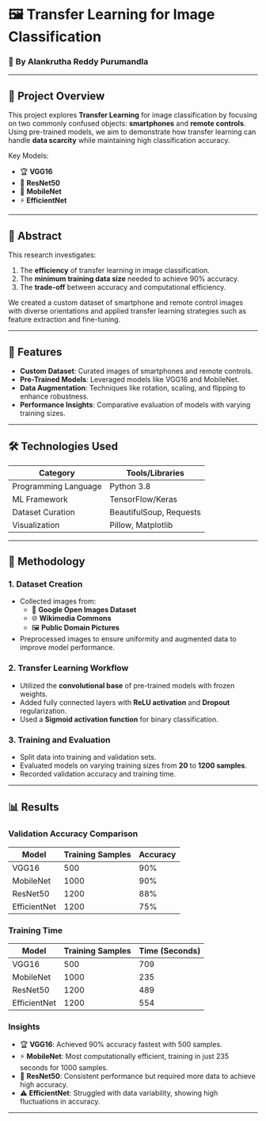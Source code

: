 # 🖼️ **Transfer Learning for Image Classification**  
### 🔬 **By Alankrutha Reddy Purumandla**  

---

## 🎯 **Project Overview**
This project explores **Transfer Learning** for image classification by focusing on two commonly confused objects: **smartphones** and **remote controls**. Using pre-trained models, we aim to demonstrate how transfer learning can handle **data scarcity** while maintaining high classification accuracy.  

Key Models:  
- 🏆 **VGG16**  
- 🔄 **ResNet50**  
- 📱 **MobileNet**  
- ⚡ **EfficientNet**

---

## 📖 **Abstract**  
This research investigates:
1. The **efficiency** of transfer learning in image classification.  
2. The **minimum training data size** needed to achieve 90% accuracy.  
3. The **trade-off** between accuracy and computational efficiency.

We created a custom dataset of smartphone and remote control images with diverse orientations and applied transfer learning strategies such as feature extraction and fine-tuning.

---

## 🌟 **Features**
- **Custom Dataset**: Curated images of smartphones and remote controls.
- **Pre-Trained Models**: Leveraged models like VGG16 and MobileNet.  
- **Data Augmentation**: Techniques like rotation, scaling, and flipping to enhance robustness.
- **Performance Insights**: Comparative evaluation of models with varying training sizes.

---

## 🛠️ **Technologies Used**
| **Category**       | **Tools/Libraries**         |
|---------------------|-----------------------------|
| Programming Language | Python 3.8                |
| ML Framework        | TensorFlow/Keras           |
| Dataset Curation    | BeautifulSoup, Requests    |
| Visualization       | Pillow, Matplotlib         |

---

## 🔬 **Methodology**
### **1. Dataset Creation**  
- Collected images from:  
  - 📂 **Google Open Images Dataset**  
  - 🌐 **Wikimedia Commons**  
  - 🖼️ **Public Domain Pictures**  
- Preprocessed images to ensure uniformity and augmented data to improve model performance.  

### **2. Transfer Learning Workflow**  
- Utilized the **convolutional base** of pre-trained models with frozen weights.  
- Added fully connected layers with **ReLU activation** and **Dropout** regularization.  
- Used a **Sigmoid activation function** for binary classification.  

### **3. Training and Evaluation**  
- Split data into training and validation sets.  
- Evaluated models on varying training sizes from **20** to **1200 samples**.  
- Recorded validation accuracy and training time.  

---

## 📊 **Results**
### **Validation Accuracy Comparison**  
| **Model**         | **Training Samples** | **Accuracy** |
|--------------------|----------------------|--------------|
| VGG16             | 500                  | 90%          |
| MobileNet         | 1000                 | 90%          |
| ResNet50          | 1200                | 88%          |
| EfficientNet      | 1200                | 75%          |

### **Training Time**  
| **Model**         | **Training Samples** | **Time (Seconds)** |
|--------------------|----------------------|--------------------|
| VGG16             | 500                  | 709                |
| MobileNet         | 1000                 | 235                |
| ResNet50          | 1200                 | 489                |
| EfficientNet      | 1200                 | 554                |

### **Insights**
- 🏆 **VGG16**: Achieved 90% accuracy fastest with 500 samples.  
- ⚡ **MobileNet**: Most computationally efficient, training in just 235 seconds for 1000 samples.  
- 🔄 **ResNet50**: Consistent performance but required more data to achieve high accuracy.  
- ⚠️ **EfficientNet**: Struggled with data variability, showing high fluctuations in accuracy.

---

